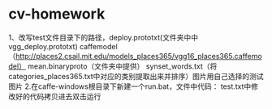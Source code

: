 # cv-homework

1、改写test文件目录下的路径，deploy.prototxt(文件夹中中vgg_deploy.prototxt) caffemodel（http://places2.csail.mit.edu/models_places365/vgg16_places365.caffemodel） mean.binaryproto（文件夹中提供） synset_words.txt（将categories_places365.txt中对应的类别提取出来并排序）图片用自己选择的测试图片
2.在caffe-windows根目录下新建一个run.bat，文件中代码：
test.txt中修改好的代码拷贝进去双击运行
